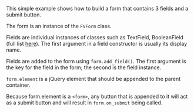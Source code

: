 This simple example shows how to build a form that contains 3 fields and a submit button.

The form is an instance of the ```FVForm``` class.

Fields are individual instances of classes such as TextField, BooleanField (full list [here](/docs/fieldvalui/Fields)). The first argument in a field constructor is usually its display name.

Fields are added to the form using ```form.add_field()```. The first argument is the key for the field in the form; the second is the field instance.

```form.element``` is a jQuery element that should be appended to the parent container.

Because form.element is a ```<form>```, any button that is appended to it will act as a submit button and will result in ```form.on_submit``` being called.